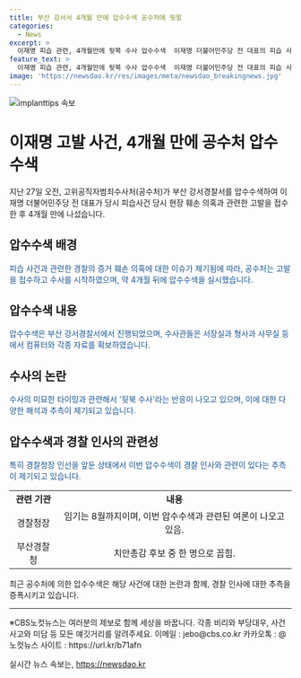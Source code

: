 ```yaml
---
title: 부산 강서서 4개월 만에 압수수색 공수처에 뒷말
categories:
  - News
excerpt: >
  이재명 피습 관련, 4개월만에 뒷북 수사 압수수색  이재명 더불어민주당 전 대표의 피습 사건과 관련한 고발을 받은 고위공직자범죄수사처(공수처)가 27일 부산 강서경찰서에 압수수색을 진행했다. 해당 압수수색은 뒷북 수사로 여겨져 지적 받고 있으며, 이와 관련한 경찰 인사의 고위 인선과의 연관성에 대한 추측도 존재한다. 압수수색이 발생한 타이밍이 경찰 청장 인선과 연관될 가능성이 제기되고 있으며, 심각한 의문이 제기되고 있다. (153자)
feature_text: >
  이재명 피습 관련, 4개월만에 뒷북 수사 압수수색  이재명 더불어민주당 전 대표의 피습 사건과 관련한 고발을 받은 고위공직자범죄수사처(공수처)가 27일 부산 강서경찰서에 압수수색을 진행했다. 해당 압수수색은 뒷북 수사로 여겨져 지적 받고 있으며, 이와 관련한 경찰 인사의 고위 인선과의 연관성에 대한 추측도 존재한다. 압수수색이 발생한 타이밍이 경찰 청장 인선과 연관될 가능성이 제기되고 있으며, 심각한 의문이 제기되고 있다. (153자)
image: 'https://newsdao.kr/res/images/meta/newsdao_breakingnews.jpg'
---
```


<p><img src="https://newsdao.kr/res/images/meta/newsdao_breakingnews.jpg" alt="implanttips 속보" /></p>

<h1>이재명 고발 사건, 4개월 만에 공수처 압수수색</h1>

<p data-ke-size="size16">지난 27일 오전, 고위공직자범죄수사처(공수처)가 부산 강서경찰서를 압수수색하여 이재명 더불어민주당 전 대표가 당시 피습사건 당시 현장 훼손 의혹과 관련한 고발을 접수한 후 4개월 만에 나섰습니다.</p>

<h2><b>압수수색 배경</b></h2>

<p><span style="color: #1a5490;">피습 사건과 관련한 경찰의 증거 훼손 의혹에 대한 이슈가 제기됨에 따라, 공수처는 고발을 접수하고 수사를 시작하였으며, 약 4개월 뒤에 압수수색을 실시했습니다.</span></p>

<h2><b>압수수색 내용</b></h2>

<p><span style="color: #1a5490;">압수수색은 부산 강서경찰서에서 진행되었으며, 수사관들은 서장실과 형사과 사무실 등에서 컴퓨터와 각종 자료를 확보하였습니다.</span></p>

<h2><b>수사의 논란</b></h2>

<p><span style="color: #1a5490;">수사의 미묘한 타이밍과 관련해서 '뒷북 수사'라는 반응이 나오고 있으며, 이에 대한 다양한 해석과 추측이 제기되고 있습니다.</span></p>

<h2><b>압수수색과 경찰 인사의 관련성</b></h2>

<p><span style="color: #1a5490;">특히 경찰청장 인선을 앞둔 상태에서 이번 압수수색이 경찰 인사와 관련이 있다는 추측이 제기되고 있습니다.</span></p>

<table>
<tbody>
<tr>
<td style="text-align: center; height: 17px;"><b>관련 기관</b></td>
<td style="text-align: center; height: 17px;"><b>내용</b></td>
</tr>
<tr>
<td style="text-align: center; height: 17px;">경찰청장</td>
<td style="text-align: center; height: 17px;">임기는 8월까지이며, 이번 압수수색과 관련된 여론이 나오고 있음.</td>
</tr>
<tr>
<td style="text-align: center; height: 17px;">부산경찰청</td>
<td style="text-align: center; height: 17px;">치안총감 후보 중 한 명으로 꼽힘.</td>
</tr>
</tbody>
</table>

<p data-ke-size="size16">최근 공수처에 의한 압수수색은 해당 사건에 대한 논란과 함께, 경찰 인사에 대한 추측을 증폭시키고 있습니다.</p>

<hr>

<p data-ke-size="size16">※CBS노컷뉴스는 여러분의 제보로 함께 세상을 바꿉니다. 각종 비리와 부당대우, 사건사고와 미담 등 모든 얘깃거리를 알려주세요. 이메일 : jebo@cbs.co.kr 카카오톡 : @노컷뉴스 사이트 : https://url.kr/b71afn</p>
실시간 뉴스 속보는, <a href="https://newsdao.kr" rel="dofollow">https://newsdao.kr</a>


